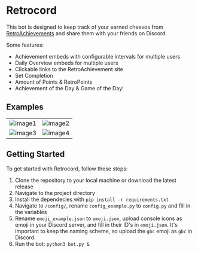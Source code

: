 # Retrocord

This bot is designed to keep track of your earned cheevos from [RetroAchievements](https://retroachievements.org) and share them with your friends on Discord.

Some features:

* Achievement embeds with configurable intervals for multiple users
* Daily Overview embeds for multiple users
* Clickable links to the RetroAchievement site
* Set Completion
* Amount of Points & RetroPoints
* Achievement of the Day & Game of the Day!

## Examples

<table>
  <tr>
    <td>
      <img src="https://github.com/zeroquinc/Retrocord/assets/39315068/4eaaefb7-3a87-452a-86f8-d1ed0f2ddc41" alt="image1">
    </td>
    <td>
      <img src="https://github.com/zeroquinc/Retrocord/assets/39315068/75f3bfa2-c08a-4852-819a-71f6fccfaa0e" alt="image2">
    </td>
  </tr>
  <tr>
    <td>
      <img src="https://github.com/zeroquinc/Retrocord/assets/39315068/e06d49ee-5e5d-4205-8899-1dfb5aedb0c5" alt="image3">
    </td>
    <td>
      <img src="https://github.com/zeroquinc/Retrocord/assets/39315068/5aa85411-27a1-4063-98b5-144f1f46b434" alt="image4">
    </td>
  </tr>
</table>

## Getting Started

To get started with Retrocord, follow these steps:

1. Clone the repository to your local machine or download the latest release
2. Navigate to the project directory
3. Install the dependecies with `pip install -r requirements.txt`
4. Navigate to `/config/`, rename `config_example.py` to `config.py` and fill in the variables
5. Rename `emoji_example.json` to `emoji.json`, upload console icons as emoji in your Discord server, and fill in their ID's in `emoji.json`. It's important to keep the naming scheme, so upload the `gbc` emoji as `gbc` in Discord.
6. Run the bot: `python3 bot.py &`
